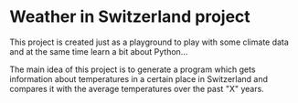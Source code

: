 # Weather in Switzerland project
This project is created just as a playground to play with some climate data and at the same time learn a bit about Python...

The main idea of this project is to generate a program which gets information about temperatures in a certain place in Switzerland and compares it with the average temperatures over the past "X" years.
